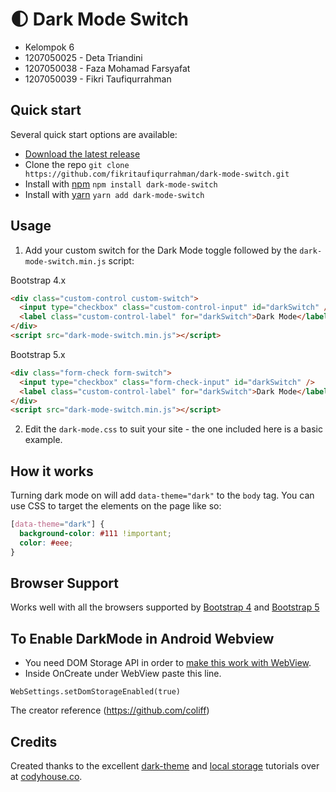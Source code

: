 
# 🌓 Dark Mode Switch

* Kelompok 6
* 1207050025 - Deta Triandini
* 1207050038 - Faza Mohamad Farsyafat
* 1207050039 - Fikri Taufiqurrahman

## Quick start

Several quick start options are available:

- [Download the latest release](https://github.com/fikritaufiqurrahman/dark-mode-switch.git)
- Clone the repo `git clone https://github.com/fikritaufiqurrahman/dark-mode-switch.git`
- Install with [npm](https://www.npmjs.com/package/dark-mode-switch) `npm install dark-mode-switch`
- Install with [yarn](https://yarnpkg.com/en/package/dark-mode-switch) `yarn add dark-mode-switch`

## Usage

1. Add your custom switch for the Dark Mode toggle followed by the `dark-mode-switch.min.js` script:

Bootstrap 4.x

```html
<div class="custom-control custom-switch">
  <input type="checkbox" class="custom-control-input" id="darkSwitch" />
  <label class="custom-control-label" for="darkSwitch">Dark Mode</label>
</div>
<script src="dark-mode-switch.min.js"></script>
```

Bootstrap 5.x

```html
<div class="form-check form-switch">
  <input type="checkbox" class="form-check-input" id="darkSwitch" />
  <label class="custom-control-label" for="darkSwitch">Dark Mode</label>
</div>
<script src="dark-mode-switch.min.js"></script>
```

2. Edit the `dark-mode.css` to suit your site - the one included here is a basic example.

## How it works

Turning dark mode on will add `data-theme="dark"` to the `body` tag. You can use CSS to target the elements on the page like so:

```css
[data-theme="dark"] {
  background-color: #111 !important;
  color: #eee;
}
```

## Browser Support

Works well with all the browsers supported by [Bootstrap 4](https://getbootstrap.com/docs/4.5/getting-started/browsers-devices/#supported-browsers) and [Bootstrap 5](https://getbootstrap.com/docs/5.0/getting-started/browsers-devices/#supported-browsers)

## To Enable DarkMode in Android Webview

- You need DOM Storage API in order to [make this work with WebView](https://github.com/mcnaveen/Android-Webview-Darkmode-with-JavaScript).
- Inside OnCreate under WebView paste this line.

`WebSettings.setDomStorageEnabled(true)`

The creator reference (https://github.com/coliff)


## Credits

Created thanks to the excellent [dark-theme](https://codyhouse.co/blog/post/dark-light-switch-css-javascript) and [local storage](https://codyhouse.co/blog/post/store-theme-color-preferences-with-localstorage) tutorials over at [codyhouse.co](https://codyhouse.co).

